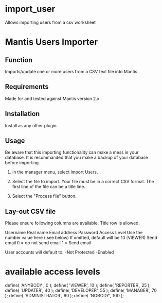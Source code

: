# import_user
Allows importing users from a csv worksheet

Mantis Users Importer
=====================

Function
---------
Imports/update one or more users from a CSV text file into Mantis.

Requirements
-------------
Made for and tested against Mantis version 2.x

Installation
------------
Install as any other plugin.

Usage
-----
Be aware that this importing functionality can make a mess in your database. It is recommanded that you make
a backup of your database before importing.

1. In the manager menu, select Import Users.

2. Select the file to import. Your file must be in a correct CSV format.
   The first line of the file can be a title line. 

3. Select the "Process file" button.


Lay-out CSV file
----------------
Please ensure following columns are available.
Title row is allowed.

Username
Real name
Email address
Password 
Access Level 
	Use the number value here ( see below)
	If omitted, default will be 10 (VIEWER)
Send email
	0 =  do not send email
	1 =  Send email
	
User accounts will default to:
 -Not Protected
 -Enabled
 
# available access levels 
define( 'ANYBODY', 0 );
define( 'VIEWER', 10 );
define( 'REPORTER', 25 );
define( 'UPDATER', 40 );
define( 'DEVELOPER', 55 );
define( 'MANAGER', 70 );
define( 'ADMINISTRATOR', 90 );
define( 'NOBODY', 100 ); 
